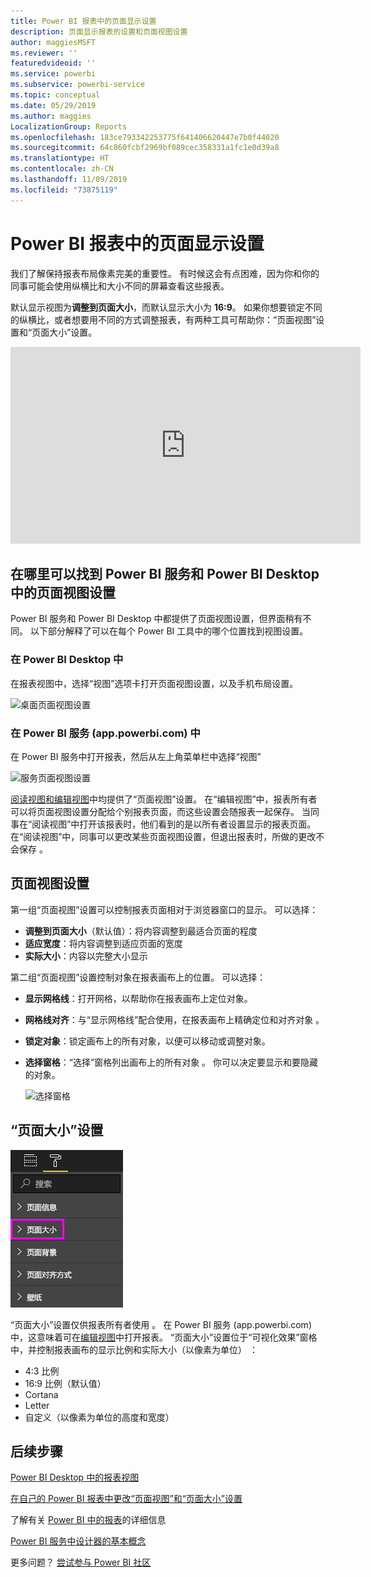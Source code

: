 ```yaml
---
title: Power BI 报表中的页面显示设置
description: 页面显示报表的设置和页面视图设置
author: maggiesMSFT
ms.reviewer: ''
featuredvideoid: ''
ms.service: powerbi
ms.subservice: powerbi-service
ms.topic: conceptual
ms.date: 05/29/2019
ms.author: maggies
LocalizationGroup: Reports
ms.openlocfilehash: 183ce793342253775f641406620447e7b0f44020
ms.sourcegitcommit: 64c860fcbf2969bf089cec358331a1fc1e0d39a8
ms.translationtype: HT
ms.contentlocale: zh-CN
ms.lasthandoff: 11/09/2019
ms.locfileid: "73875119"
---
```

# <a name="page-display-settings-in-a-power-bi-report"></a>Power BI 报表中的页面显示设置
我们了解保持报表布局像素完美的重要性。 有时候这会有点困难，因为你和你的同事可能会使用纵横比和大小不同的屏幕查看这些报表。 

默认显示视图为**调整到页面大小**，而默认显示大小为 **16:9**。 如果你想要锁定不同的纵横比，或者想要用不同的方式调整报表，有两种工具可帮助你：“页面视图”设置和“页面大小”设置。


<iframe width="560" height="315" src="https://www.youtube.com/embed/5tg-OXzxe2g" frameborder="0" allowfullscreen></iframe>


## <a name="where-to-find-page-view-settings-in-the-power-bi-service-and-power-bi-desktop"></a>在哪里可以找到 Power BI 服务和 Power BI Desktop 中的页面视图设置
Power BI 服务和 Power BI Desktop 中都提供了页面视图设置，但界面稍有不同。 以下部分解释了可以在每个 Power BI 工具中的哪个位置找到视图设置。

### <a name="in-power-bi-desktop"></a>在 Power BI Desktop 中
在报表视图中，选择“视图”选项卡打开页面视图设置，以及手机布局设置。 

  ![桌面页面视图设置](media/power-bi-report-display-settings/power-bi-desktop-view-settings.png)

### <a name="in-the-power-bi-service-apppowerbicom"></a>在 Power BI 服务 (app.powerbi.com) 中
在 Power BI 服务中打开报表，然后从左上角菜单栏中选择“视图” 

![服务页面视图设置](media/power-bi-report-display-settings/power-bi-change-page-view.png)

[阅读视图和编辑视图](consumer/end-user-reading-view.md)中均提供了“页面视图”设置。 在“编辑视图”中，报表所有者可以将页面视图设置分配给个别报表页面，而这些设置会随报表一起保存。 当同事在“阅读视图”中打开该报表时，他们看到的是以所有者设置显示的报表页面。 在“阅读视图”中，同事可以更改某些页面视图设置，但退出报表时，所做的更改不会保存   。

## <a name="page-view-settings"></a>页面视图设置
第一组“页面视图”设置可以控制报表页面相对于浏览器窗口的显示。 可以选择：

* **调整到页面大小**（默认值）：将内容调整到最适合页面的程度
* **适应宽度**：将内容调整到适应页面的宽度
* **实际大小**：内容以完整大小显示

第二组“页面视图”设置控制对象在报表画布上的位置。 可以选择：

* **显示网格线**：打开网格，以帮助你在报表画布上定位对象。
* **网格线对齐**：与“显示网格线”配合使用，在报表画布上精确定位和对齐对象  。 
* **锁定对象**：锁定画布上的所有对象，以便可以移动或调整对象。
* **选择窗格**：“选择”窗格列出画布上的所有对象  。 你可以决定要显示和要隐藏的对象。

    ![选择窗格](media/power-bi-report-display-settings/power-bi-selection-pane.png)



## <a name="page-size-settings"></a>“页面大小”设置
![更改“页面大小”设置](media/power-bi-report-display-settings/power-bi-page-size.png)

“页面大小”设置仅供报表所有者使用  。 在 Power BI 服务 (app.powerbi.com) 中，这意味着可在[编辑视图](consumer/end-user-reading-view.md)中打开报表。 “页面大小”设置位于“可视化效果”窗格中，并控制报表画布的显示比例和实际大小（以像素为单位）   ：   

* 4:3 比例
* 16:9 比例（默认值）
* Cortana
* Letter
* 自定义（以像素为单位的高度和宽度）

## <a name="next-steps"></a>后续步骤
[Power BI Desktop 中的报表视图](desktop-report-view.md)

[在自己的 Power BI 报表中更改“页面视图”和“页面大小”设置](consumer/end-user-report-view.md)

了解有关 [Power BI 中的报表](consumer/end-user-reports.md)的详细信息

[Power BI 服务中设计器的基本概念](service-basic-concepts.md)

更多问题？ [尝试参与 Power BI 社区](https://community.powerbi.com/)

